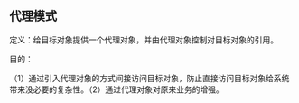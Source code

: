 ## 代理模式

定义：给目标对象提供一个代理对象，并由代理对象控制对目标对象的引用。

目的：

（1）通过引入代理对象的方式间接访问目标对象，防止直接访问目标对象给系统带来没必要的复杂性。（2）通过代理对象对原来业务的增强。